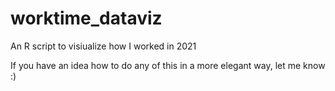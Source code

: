 # worktime_dataviz
An R script to visiualize how I worked in 2021

If you have an idea how to do any of this in a more elegant way, let me know :) 